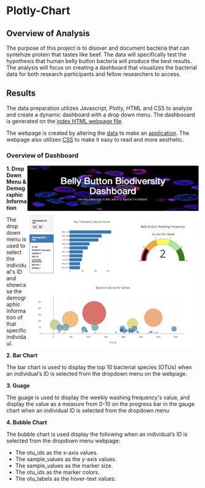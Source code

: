 # Plotly-Chart

## Overview of Analysis

The purpose of this project is to disover and document bacteria that can syntehize protein that tastes like beef. The data will specifically test the hypothesis that human belly button bacteria will produce the best results. The analysis will focus on creating a dashboard that visualizes the bacterial data for both research participants and fellow researchers to access.

## Results

The data preparation utilizes Javascript, Plotly, HTML and CSS to analyze and create a dynamic dashboard with a drop down menu. The dashbooard is generated on the <a href="index.html">index HTML webpage file</a>. 

The webpage is created by altering the <a href="samples.json">data</a> to make an <a href="charts.js">application</a>. The webpage also utilizes <a href="static/css/style.css">CSS</a> to make it easy to read and more aesthetic.  

### Overview of Dashboard

<img align="right" src="Analysis/sample.png" width="450">

**1. Drop Down Menu & Demographic Information**

The drop down menu is used to select the individual's ID and showcase the demographic information of that specific individaul. 

**2. Bar Chart**

The bar chart is used to display the top 10 bacterial species (OTUs) when an individual’s ID is selected from the dropdown menu on the webpage.

**3. Guage**

The guage is used to display the weekly washing frequency's value, and display the value as a measure from 0-10 on the progress bar in the gauge chart when an individual ID is selected from the dropdown menu

**4. Bubble Chart**

The bubble chart is used display the following when an individual’s ID is selected from the dropdown menu webpage:

- The otu_ids as the x-axis values.
- The sample_values as the y-axis values.
- The sample_values as the marker size.
- The otu_ids as the marker colors.
- The otu_labels as the hover-text values.